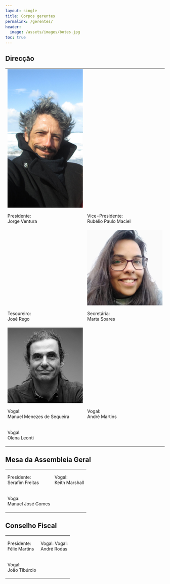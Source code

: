 ```yaml
---
layout: single
title: Corpos gerentes
permalink: /gerentes/
header:
  image: /assets/images/botes.jpg
toc: true
---
```


## Direcção

<table>
  <tr>
    <td style="vertical-align: bottom; width: 50%;">
      <a href="/assets/images/jorge.jpg"><img src="/assets/images/jorge.jpg"></a>
      <p>Presidente:<br/>Jorge Ventura <a href="https://twitter.com/joxventura" target="_blank"><span class="fab fa-fw fa-twitter"></span></a><a href="https://www.facebook.com/jorge.ventura.98" target="_blank"><span class="fab fa-fw fa-facebook"></span></a></p>
    </td>
    <td style="vertical-align: bottom; width: 50%;">
      <p>Vice-Presidente:<br/>Rubélio Paulo Maciel <a href="https://www.facebook.com/profile.php?id=100006167057160" target="_blank"><span class="fab fa-fw fa-facebook"></span></a></p>
    </td>
  </tr>
  <tr>
    <td style="vertical-align: bottom;">
      <p>Tesoureiro:<br/>José Rego</p>
    </td>
    <td style="vertical-align: bottom">
      <a href="/assets/images/marta.jpg"><img src="/assets/images/marta.jpg"></a>
      <p>Secretária:<br/>Marta Soares <a href="https://www.facebook.com/marta.soares.790256" target="_blank"><span class="fab fa-fw fa-facebook"></span></a></p>
    </td>
  </tr>
  <tr>
    <td style="vertical-align: bottom;">
      <a href="/assets/images/manuel.jpg"><img src="/assets/images/manuel.jpg"></a>
      <p>Vogal:<br/>Manuel Menezes de Sequeira <a href="https://twitter.com/Hairsplitter" target="_blank"><span class="fab fa-fw fa-twitter"></span></a><a href="https://www.facebook.com/mmsequeira" target="_blank"><span class="fab fa-fw fa-facebook"></span></a></p>
    </td>
    <td style="vertical-align: bottom">
      <p>Vogal:<br/>André Martins</p>
    </td>
  </tr>
  <tr>
    <td style="vertical-align: bottom;">
      <p>Vogal:<br/>Olena Leonti</p>
    </td>
  </tr>
</table>

## Mesa da Assembleia Geral

<table>
  <tr>
    <td style="vertical-align: bottom;">
      <p>Presidente:<br/>Serafim Freitas</p>
    </td>
    <td style="vertical-align: bottom;">
      <p>Vogal:<br/>Keith Marshall</p>
    </td>
  </tr>
  <tr>
    <td style="vertical-align: bottom;">
      <p>Voga:<br/>Manuel José Gomes</p>
    </td>
  </tr>
</table>

## Conselho Fiscal

<table>
  <tr>
    <td style="vertical-align: bottom;">
      <p>Presidente:<br/>Félix Martins</p>
    </td>
    <td style="vertical-align: bottom;">
      <p>Vogal: Vogal:<br/>André Rodas</p>
    </td>
  </tr>
  <tr>
    <td style="vertical-align: bottom;">
      <p>Vogal:<br/>João Tibúrcio</p>
    </td>
  </tr>
</table>